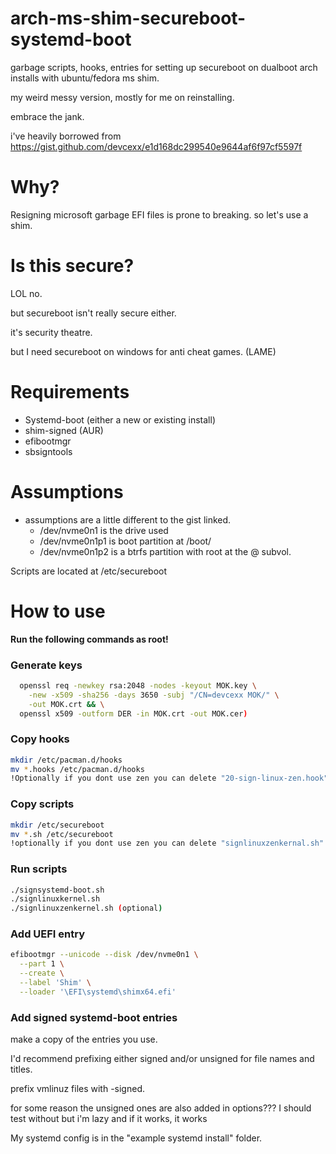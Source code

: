 # arch-ms-shim-secureboot-systemd-boot
garbage scripts, hooks, entries for setting up secureboot on dualboot arch installs with ubuntu/fedora ms shim.

my weird messy version, mostly for me on reinstalling.

embrace the jank.

i've heavily borrowed from https://gist.github.com/devcexx/e1d168dc299540e9644af6f97cf5597f

# Why?
Resigning microsoft garbage EFI files is prone to breaking.
so let's use a shim.

# Is this secure?
LOL no.

but secureboot isn't really secure either.

it's security theatre.

but I need secureboot on windows for anti cheat games. (LAME)

# Requirements
  - Systemd-boot (either a new or existing install)
  - shim-signed (AUR)
  - efibootmgr
  - sbsigntools

# Assumptions
  - assumptions are a little different to the gist linked.
    - /dev/nvme0n1 is the drive used
    - /dev/nvme0n1p1 is boot partition at /boot/
    - /dev/nvme0n1p2 is a btrfs partition with root at the @ subvol.

Scripts are located at /etc/secureboot


# How to use

**Run the following commands as root!**

### Generate keys
```bash
  openssl req -newkey rsa:2048 -nodes -keyout MOK.key \
    -new -x509 -sha256 -days 3650 -subj "/CN=devcexx MOK/" \
    -out MOK.crt && \
  openssl x509 -outform DER -in MOK.crt -out MOK.cer) 
```
### Copy hooks
```bash
mkdir /etc/pacman.d/hooks
mv *.hooks /etc/pacman.d/hooks
!Optionally if you dont use zen you can delete "20-sign-linux-zen.hook" or adapt to whatever kernel you use
```
### Copy scripts
```bash
mkdir /etc/secureboot
mv *.sh /etc/secureboot
!optionally if you dont use zen you can delete "signlinuxzenkernal.sh" or adapt to whatever kernel you use
```

### Run scripts
```bash
./signsystemd-boot.sh
./signlinuxkernel.sh
./signlinuxzenkernel.sh (optional)
```

### Add UEFI entry
```bash
efibootmgr --unicode --disk /dev/nvme0n1 \
  --part 1 \
  --create \
  --label 'Shim' \
  --loader '\EFI\systemd\shimx64.efi'
```


### Add signed systemd-boot entries
make a copy of the entries you use.

I'd recommend prefixing either signed and/or unsigned for file names and titles.

prefix vmlinuz files with -signed.

for some reason the unsigned ones are also added in options??? I should test without but i'm lazy and if it works, it works

My systemd config is in the "example systemd install" folder.

